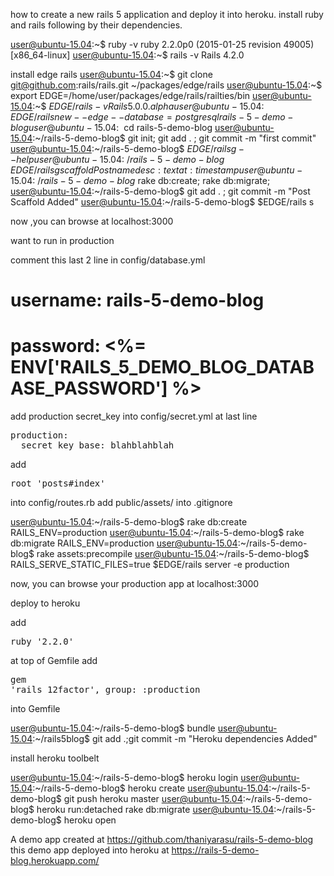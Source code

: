 how to create a new rails 5 application and deploy it into heroku.
install ruby and rails following by their dependencies.

user@ubuntu-15.04:~$ ruby -v
ruby 2.2.0p0 (2015-01-25 revision 49005) [x86_64-linux]
user@ubuntu-15.04:~$ rails -v
Rails 4.2.0

install edge rails
user@ubuntu-15.04:~$ git clone git@github.com:rails/rails.git ~/packages/edge/rails
user@ubuntu-15.04:~$ export EDGE=/home/user/packages/edge/rails/railties/bin
user@ubuntu-15.04:~$ $EDGE/rails -v
Rails 5.0.0.alpha
user@ubuntu-15.04:~$ $EDGE/rails new --edge --database=postgresql rails-5-demo-blog
user@ubuntu-15.04:~$ cd rails-5-demo-blog
user@ubuntu-15.04:~/rails-5-demo-blog$ git init; git add . ; git commit -m "first commit"
user@ubuntu-15.04:~/rails-5-demo-blog$ $EDGE/rails g --help
user@ubuntu-15.04:~/rails-5-demo-blog$ $EDGE/rails g scaffold Post name desc:text at:timestamp
user@ubuntu-15.04:~/rails-5-demo-blog$ rake db:create; rake db:migrate;
user@ubuntu-15.04:~/rails-5-demo-blog$ git add . ; git commit -m "Post Scaffold Added"
user@ubuntu-15.04:~/rails-5-demo-blog$ $EDGE/rails s

now ,you can browse at localhost:3000

want to run in production

comment this last 2 line in config/database.yml

# username: rails-5-demo-blog
# password: <%= ENV['RAILS_5_DEMO_BLOG_DATABASE_PASSWORD'] %>

add production secret_key into config/secret.yml at last line
<pre>
production:
  secret_key_base: blahblahblah
</pre>
add <pre>root 'posts#index'</pre> into config/routes.rb
add </pre>public/assets/</pre> into .gitignore

user@ubuntu-15.04:~/rails-5-demo-blog$ rake db:create RAILS_ENV=production
user@ubuntu-15.04:~/rails-5-demo-blog$ rake db:migrate RAILS_ENV=production
user@ubuntu-15.04:~/rails-5-demo-blog$ rake assets:precompile
user@ubuntu-15.04:~/rails-5-demo-blog$ RAILS_SERVE_STATIC_FILES=true $EDGE/rails server -e production

now, you can browse your production app at localhost:3000

deploy to heroku

add <pre>ruby '2.2.0'</pre> at top of Gemfile
add <pre>gem 'rails_12factor', group: :production</pre> into Gemfile

user@ubuntu-15.04:~/rails-5-demo-blog$ bundle
user@ubuntu-15.04:~/rails5blog$ git add .;git commit -m "Heroku dependencies Added"


install heroku toolbelt

user@ubuntu-15.04:~/rails-5-demo-blog$ heroku login
user@ubuntu-15.04:~/rails-5-demo-blog$ heroku create
user@ubuntu-15.04:~/rails-5-demo-blog$ git push heroku master
user@ubuntu-15.04:~/rails-5-demo-blog$ heroku run:detached rake db:migrate
user@ubuntu-15.04:~/rails-5-demo-blog$ heroku open

A demo app created at https://github.com/thaniyarasu/rails-5-demo-blog
this demo app deployed into heroku at https://rails-5-demo-blog.herokuapp.com/
